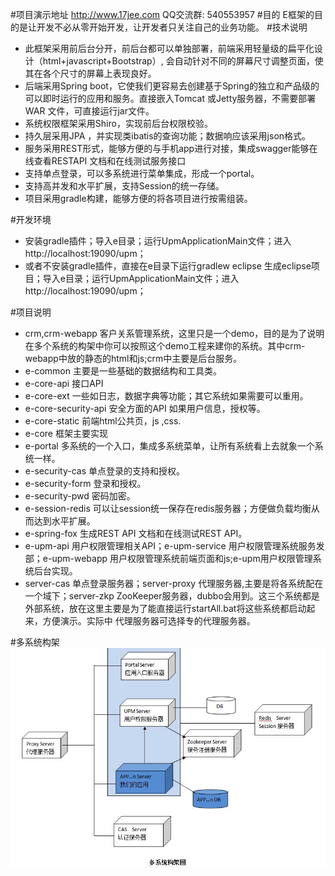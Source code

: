 ﻿#项目演示地址
http://www.17jee.com     QQ交流群: 540553957
#目的
E框架的目的是让开发不必从零开始开发，让开发者只关注自己的业务功能。
#技术说明
* 此框架采用前后台分开，前后台都可以单独部署，前端采用轻量级的扁平化设计（html+javascript+Bootstrap）, 会自动针对不同的屏幕尺寸调整页面，使其在各个尺寸的屏幕上表现良好。 
* 后端采用Spring boot，它使我们更容易去创建基于Spring的独立和产品级的可以即时运行的应用和服务。直接嵌入Tomcat 或Jetty服务器，不需要部署WAR 文件，可直接运行jar文件。
* 系统权限框架采用Shiro，实现前后台权限校验。
* 持久层采用JPA ，并实现类ibatis的查询功能；数据响应该采用json格式。
* 服务采用REST形式，能够方便的与手机app进行对接，集成swagger能够在线查看RESTAPI 文档和在线测试服务接口
* 支持单点登录，可以多系统进行菜单集成，形成一个portal。
* 支持高并发和水平扩展，支持Session的统一存储。
* 项目采用gradle构建，能够方便的将各项目进行按需组装。

#开发环境
* 安装gradle插件；导入e目录；运行UpmApplicationMain文件；进入http://localhost:19090/upm；
* 或者不安装gradle插件，直接在e目录下运行gradlew  eclipse 生成eclipse项目；导入e目录；运行UpmApplicationMain文件；进入http://localhost:19090/upm；

#项目说明
* crm,crm-webapp  客户关系管理系统，这里只是一个demo，目的是为了说明在多个系统的构架中你可以按照这个demo工程来建你的系统。其中crm-webapp中放的静态的html和js;crm中主要是后台服务。
* e-common 主要是一些基础的数据结构和工具类。
* e-core-api 接口API
* e-core-ext 一些如日志，数据字典等功能；其它系统如果需要可以重用。
* e-core-security-api 安全方面的API 如果用户信息，授权等。
* e-core-static 前端html公共页，js ,css.
* e-core 框架主要实现
* e-portal 多系统的一个入口，集成多系统菜单，让所有系统看上去就象一个系统一样。
* e-security-cas 单点登录的支持和授权。
* e-security-form 登录和授权。
* e-security-pwd 密码加密。
* e-session-redis 可以让session统一保存在redis服务器；方便做负载均衡从而达到水平扩展。
* e-spring-fox 生成REST API 文档和在线测试REST API。
* e-upm-api 用户权限管理相关API；e-upm-service 用户权限管理系统服务发部；e-upm-webapp 用户权限管理系统前端页面和js;e-upm用户权限管理系统后台实现。
* server-cas 单点登录服务器；server-proxy 代理服务器,主要是将各系统配在一个域下；server-zkp ZooKeeper服务器，dubbo会用到。这三个系统都是外部系统，放在这里主要是为了能直接运行startAll.bat将这些系统都启动起来，方便演示。实际中
代理服务器可选择专的代理服务器。

#多系统构架
![](e-core-static/src/main/resources/public/readme/jiagou.jpg)
